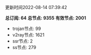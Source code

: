 更新时间2022-08-14 07:39:42

**总订阅: 64**
**总节点: 9355**
**有效节点: 2001**
- trojan节点: 99
- v2ray节点: 1621
- ssr节点: 2
- ss节点: 279
